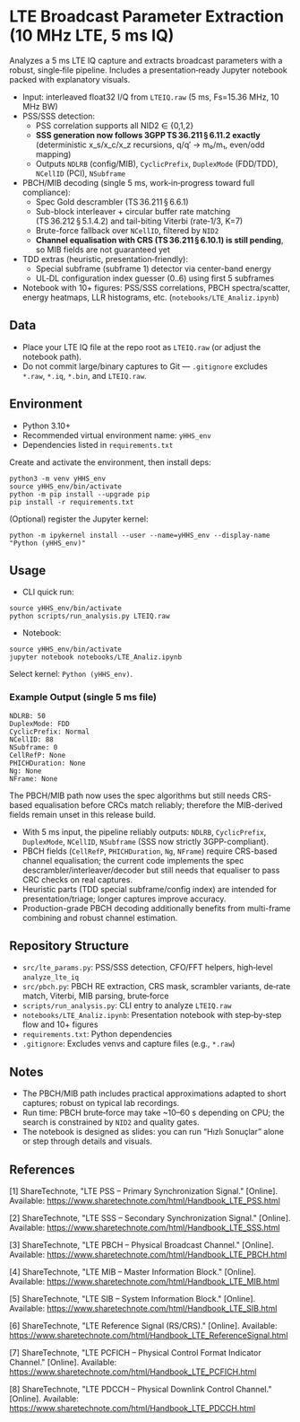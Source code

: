 # LTE Broadcast Parameter Extraction (10 MHz LTE, 5 ms IQ)

Analyzes a 5 ms LTE IQ capture and extracts broadcast parameters with a robust, single‑file pipeline. Includes a presentation‑ready Jupyter notebook packed with explanatory visuals.

- Input: interleaved float32 I/Q from `LTEIQ.raw` (5 ms, Fs=15.36 MHz, 10 MHz BW)
- PSS/SSS detection:
  - PSS correlation supports all NID2 ∈ {0,1,2}
  - **SSS generation now follows 3GPP TS 36.211 § 6.11.2 exactly** (deterministic x_s/x_c/x_z recursions, q/q′ → m₀/m₁, even/odd mapping)
  - Outputs `NDLRB` (config/MIB), `CyclicPrefix`, `DuplexMode` (FDD/TDD), `NCellID` (PCI), `NSubframe`
- PBCH/MIB decoding (single 5 ms, work‑in‑progress toward full compliance):
  - Spec Gold descrambler (TS 36.211 § 6.6.1)
  - Sub-block interleaver + circular buffer rate matching (TS 36.212 § 5.1.4.2) and tail-biting Viterbi (rate‑1/3, K=7)
  - Brute-force fallback over `NCellID`, filtered by `NID2`
  - **Channel equalisation with CRS (TS 36.211 § 6.10.1) is still pending**, so MIB fields are not guaranteed yet
- TDD extras (heuristic, presentation‑friendly):
  - Special subframe (subframe 1) detector via center-band energy
  - UL‑DL configuration index guesser (0..6) using first 5 subframes
- Notebook with 10+ figures: PSS/SSS correlations, PBCH spectra/scatter, energy heatmaps, LLR histograms, etc. (`notebooks/LTE_Analiz.ipynb`)

## Data
- Place your LTE IQ file at the repo root as `LTEIQ.raw` (or adjust the notebook path).
- Do not commit large/binary captures to Git — `.gitignore` excludes `*.raw`, `*.iq`, `*.bin`, and `LTEIQ.raw`.

## Environment
- Python 3.10+
- Recommended virtual environment name: `yHHS_env`
- Dependencies listed in `requirements.txt`

Create and activate the environment, then install deps:

```
python3 -m venv yHHS_env
source yHHS_env/bin/activate
python -m pip install --upgrade pip
pip install -r requirements.txt
```

(Optional) register the Jupyter kernel:
```
python -m ipykernel install --user --name=yHHS_env --display-name "Python (yHHS_env)"
```

## Usage
- CLI quick run:
```
source yHHS_env/bin/activate
python scripts/run_analysis.py LTEIQ.raw
```

- Notebook:
```
source yHHS_env/bin/activate
jupyter notebook notebooks/LTE_Analiz.ipynb
```
Select kernel: `Python (yHHS_env)`.

### Example Output (single 5 ms file)
```
NDLRB: 50
DuplexMode: FDD
CyclicPrefix: Normal
NCellID: 88
NSubframe: 0
CellRefP: None
PHICHDuration: None
Ng: None
NFrame: None
```
The PBCH/MIB path now uses the spec algorithms but still needs CRS-based equalisation before CRCs match reliably; therefore the MIB-derived fields remain unset in this release build.

- With 5 ms input, the pipeline reliably outputs: `NDLRB`, `CyclicPrefix`, `DuplexMode`, `NCellID`, `NSubframe` (SSS now strictly 3GPP-compliant).
- PBCH fields (`CellRefP`, `PHICHDuration`, `Ng`, `NFrame`) require CRS-based channel equalisation; the current code implements the spec descrambler/interleaver/decoder but still needs that equaliser to pass CRC checks on real captures.
- Heuristic parts (TDD special subframe/config index) are intended for presentation/triage; longer captures improve accuracy.
- Production-grade PBCH decoding additionally benefits from multi-frame combining and robust channel estimation.

## Repository Structure
- `src/lte_params.py`: PSS/SSS detection, CFO/FFT helpers, high‑level `analyze_lte_iq`
- `src/pbch.py`: PBCH RE extraction, CRS mask, scrambler variants, de‑rate match, Viterbi, MIB parsing, brute‑force
- `scripts/run_analysis.py`: CLI entry to analyze `LTEIQ.raw`
- `notebooks/LTE_Analiz.ipynb`: Presentation notebook with step‑by‑step flow and 10+ figures
- `requirements.txt`: Python dependencies
- `.gitignore`: Excludes venvs and capture files (e.g., `*.raw`)

## Notes
- The PBCH/MIB path includes practical approximations adapted to short captures; robust on typical lab recordings.
- Run time: PBCH brute‑force may take ~10–60 s depending on CPU; the search is constrained by `NID2` and quality gates.
- The notebook is designed as slides: you can run “Hızlı Sonuçlar” alone or step through details and visuals.

## References
[1] ShareTechnote, "LTE PSS – Primary Synchronization Signal." [Online]. Available: https://www.sharetechnote.com/html/Handbook_LTE_PSS.html

[2] ShareTechnote, "LTE SSS – Secondary Synchronization Signal." [Online]. Available: https://www.sharetechnote.com/html/Handbook_LTE_SSS.html

[3] ShareTechnote, "LTE PBCH – Physical Broadcast Channel." [Online]. Available: https://www.sharetechnote.com/html/Handbook_LTE_PBCH.html

[4] ShareTechnote, "LTE MIB – Master Information Block." [Online]. Available: https://www.sharetechnote.com/html/Handbook_LTE_MIB.html

[5] ShareTechnote, "LTE SIB – System Information Block." [Online]. Available: https://www.sharetechnote.com/html/Handbook_LTE_SIB.html

[6] ShareTechnote, "LTE Reference Signal (RS/CRS)." [Online]. Available: https://www.sharetechnote.com/html/Handbook_LTE_ReferenceSignal.html

[7] ShareTechnote, "LTE PCFICH – Physical Control Format Indicator Channel." [Online]. Available: https://www.sharetechnote.com/html/Handbook_LTE_PCFICH.html

[8] ShareTechnote, "LTE PDCCH – Physical Downlink Control Channel." [Online]. Available: https://www.sharetechnote.com/html/Handbook_LTE_PDCCH.html

